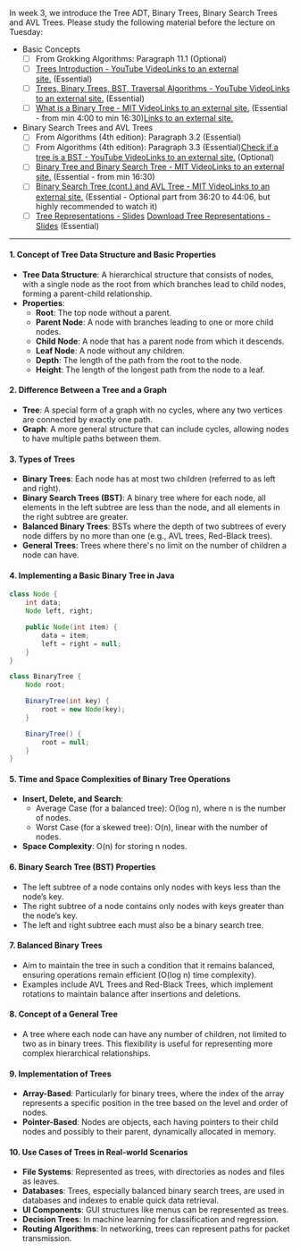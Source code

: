 In week 3, we introduce the Tree ADT, Binary Trees, Binary Search Trees and AVL Trees. Please study the following material before the lecture on Tuesday:

- Basic Concepts
    - [ ] From Grokking Algorithms: Paragraph 11.1 (Optional)  
    - [ ] [Trees Introduction - YouTube VideoLinks to an external site.](https://www.youtube.com/watch?v=rP6wjhNqwMc "Link") (Essential)  
    - [ ] [Trees, Binary Trees, BST, Traversal Algorithms - YouTube VideoLinks to an external site.](https://www.youtube.com/watch?v=oSWTXtMglKE "Link") (Essential)  
    - [ ] [What is a Binary Tree - MIT VideoLinks to an external site.](https://www.youtube.com/watch?v=76dhtgZt38A "Link") (Essential - from min 4:00 to min 16:30)[Links to an external site.](https://www.youtube.com/watch?v=76dhtgZt38A "Link")
- Binary Search Trees and AVL Trees  
    - [ ] From Algorithms (4th edition): Paragraph 3.2 (Essential)
    - [ ] From Algorithms (4th edition): Paragraph 3.3 (Essential)[Check if a tree is a BST - YouTube VideoLinks to an external site.](https://www.youtube.com/watch?v=i_Q0v_Ct5lY "Link") (Optional)  
    - [ ] [Binary Tree and Binary Search Tree - MIT VideoLinks to an external site.](https://www.youtube.com/watch?v=76dhtgZt38A "Link") (Essential - from min 16:30)  
    - [ ] [Binary Search Tree (cont.) and AVL Tree - MIT VideoLinks to an external site.](https://www.youtube.com/watch?v=U1JYwHcFfso "Link") (Essential - Optional part from 36:20 to 44:06, but highly recommended to watch it)
    - [ ] [Tree Representations - Slides](https://canvas.maastrichtuniversity.nl/courses/18782/files/3400001/download?download_frd=1 "Tree Representations.pdf") [Download Tree Representations - Slides](https://canvas.maastrichtuniversity.nl/courses/18782/files/3400001/download?download_frd=1) (Essential)

- - - 
#### 1. Concept of Tree Data Structure and Basic Properties

- **Tree Data Structure**: A hierarchical structure that consists of nodes, with a single node as the root from which branches lead to child nodes, forming a parent-child relationship.
- **Properties**:
  - **Root**: The top node without a parent.
  - **Parent Node**: A node with branches leading to one or more child nodes.
  - **Child Node**: A node that has a parent node from which it descends.
  - **Leaf Node**: A node without any children.
  - **Depth**: The length of the path from the root to the node.
  - **Height**: The length of the longest path from the node to a leaf.

#### 2. Difference Between a Tree and a Graph

- **Tree**: A special form of a graph with no cycles, where any two vertices are connected by exactly one path.
- **Graph**: A more general structure that can include cycles, allowing nodes to have multiple paths between them.

#### 3. Types of Trees

- **Binary Trees**: Each node has at most two children (referred to as left and right).
- **Binary Search Trees (BST)**: A binary tree where for each node, all elements in the left subtree are less than the node, and all elements in the right subtree are greater.
- **Balanced Binary Trees**: BSTs where the depth of two subtrees of every node differs by no more than one (e.g., AVL trees, Red-Black trees).
- **General Trees**: Trees where there's no limit on the number of children a node can have.

#### 4. Implementing a Basic Binary Tree in Java

```java
class Node {
    int data;
    Node left, right;

    public Node(int item) {
        data = item;
        left = right = null;
    }
}

class BinaryTree {
    Node root;

    BinaryTree(int key) {
        root = new Node(key);
    }

    BinaryTree() {
        root = null;
    }
}
```

#### 5. Time and Space Complexities of Binary Tree Operations

- **Insert, Delete, and Search**:
  - Average Case (for a balanced tree): O(log n), where n is the number of nodes.
  - Worst Case (for a skewed tree): O(n), linear with the number of nodes.
- **Space Complexity**: O(n) for storing n nodes.

#### 6. Binary Search Tree (BST) Properties

- The left subtree of a node contains only nodes with keys less than the node’s key.
- The right subtree of a node contains only nodes with keys greater than the node’s key.
- The left and right subtree each must also be a binary search tree.

#### 7. Balanced Binary Trees

- Aim to maintain the tree in such a condition that it remains balanced, ensuring operations remain efficient (O(log n) time complexity).
- Examples include AVL Trees and Red-Black Trees, which implement rotations to maintain balance after insertions and deletions.

#### 8. Concept of a General Tree

- A tree where each node can have any number of children, not limited to two as in binary trees. This flexibility is useful for representing more complex hierarchical relationships.

#### 9. Implementation of Trees

- **Array-Based**: Particularly for binary trees, where the index of the array represents a specific position in the tree based on the level and order of nodes.
- **Pointer-Based**: Nodes are objects, each having pointers to their child nodes and possibly to their parent, dynamically allocated in memory.

#### 10. Use Cases of Trees in Real-world Scenarios

- **File Systems**: Represented as trees, with directories as nodes and files as leaves.
- **Databases**: Trees, especially balanced binary search trees, are used in databases and indexes to enable quick data retrieval.
- **UI Components**: GUI structures like menus can be represented as trees.
- **Decision Trees**: In machine learning for classification and regression.
- **Routing Algorithms**: In networking, trees can represent paths for packet transmission.